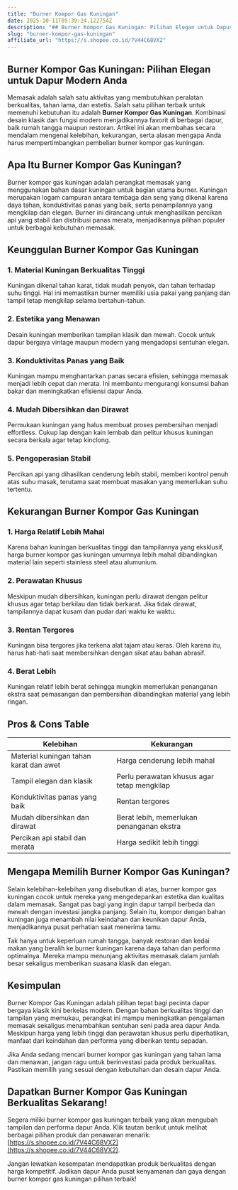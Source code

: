 ```yaml
---
title: "Burner Kompor Gas Kuningan"
date: 2025-10-11T05:39:24.122754Z
description: "## Burner Kompor Gas Kuningan: Pilihan Elegan untuk Dapur Modern Anda..."
slug: "burner-kompor-gas-kuningan"
affiliate_url: "https://s.shopee.co.id/7V44C68VX2"
---
```

## Burner Kompor Gas Kuningan: Pilihan Elegan untuk Dapur Modern Anda

Memasak adalah salah satu aktivitas yang membutuhkan peralatan berkualitas, tahan lama, dan estetis. Salah satu pilihan terbaik untuk memenuhi kebutuhan itu adalah **Burner Kompor Gas Kuningan**. Kombinasi desain klasik dan fungsi modern menjadikannya favorit di berbagai dapur, baik rumah tangga maupun restoran. Artikel ini akan membahas secara mendalam mengenai kelebihan, kekurangan, serta alasan mengapa Anda harus mempertimbangkan pembelian burner kompor gas kuningan.

## Apa Itu Burner Kompor Gas Kuningan?

Burner kompor gas kuningan adalah perangkat memasak yang menggunakan bahan dasar kuningan untuk bagian utama burner. Kuningan merupakan logam campuran antara tembaga dan seng yang dikenal karena daya tahan, konduktivitas panas yang baik, serta penampilannya yang mengkilap dan elegan. Burner ini dirancang untuk menghasilkan percikan api yang stabil dan distribusi panas merata, menjadikannya pilihan populer untuk berbagai kebutuhan memasak.

## Keunggulan Burner Kompor Gas Kuningan

### 1. Material Kuningan Berkualitas Tinggi
Kuningan dikenal tahan karat, tidak mudah penyok, dan tahan terhadap suhu tinggi. Hal ini memastikan burner memiliki usia pakai yang panjang dan tampil tetap mengkilap selama bertahun-tahun.

### 2. Estetika yang Menawan
Desain kuningan memberikan tampilan klasik dan mewah. Cocok untuk dapur bergaya vintage maupun modern yang mengadopsi sentuhan elegan.

### 3. Konduktivitas Panas yang Baik
Kuningan mampu menghantarkan panas secara efisien, sehingga memasak menjadi lebih cepat dan merata. Ini membantu mengurangi konsumsi bahan bakar dan meningkatkan efisiensi dapur Anda.

### 4. Mudah Dibersihkan dan Dirawat
Permukaan kuningan yang halus membuat proses pembersihan menjadi effortless. Cukup lap dengan kain lembab dan pelitur khusus kuningan secara berkala agar tetap kinclong.

### 5. Pengoperasian Stabil
Percikan api yang dihasilkan cenderung lebih stabil, memberi kontrol penuh atas suhu masak, terutama saat membuat masakan yang memerlukan suhu tertentu.

## Kekurangan Burner Kompor Gas Kuningan

### 1. Harga Relatif Lebih Mahal
Karena bahan kuningan berkualitas tinggi dan tampilannya yang eksklusif, harga burner kompor gas kuningan umumnya lebih mahal dibandingkan material lain seperti stainless steel atau alumunium.

### 2. Perawatan Khusus
Meskipun mudah dibersihkan, kuningan perlu dirawat dengan pelitur khusus agar tetap berkilau dan tidak berkarat. Jika tidak dirawat, tampilannya dapat kusam dan pudar dari waktu ke waktu.

### 3. Rentan Tergores
Kuningan bisa tergores jika terkena alat tajam atau keras. Oleh karena itu, harus hati-hati saat membersihkan dengan sikat atau bahan abrasif.

### 4. Berat Lebih
Kuningan relatif lebih berat sehingga mungkin memerlukan penanganan ekstra saat pemasangan dan pembersihan dibandingkan material yang lebih ringan.

## Pros & Cons Table

| Kelebihan                               | Kekurangan                                    |
|------------------------------------------|----------------------------------------------|
| Material kuningan tahan karat dan awet  | Harga cenderung lebih mahal                |
| Tampil elegan dan klasik                | Perlu perawatan khusus agar tetap mengkilap |
| Konduktivitas panas yang baik           | Rentan tergores                            |
| Mudah dibersihkan dan dirawat          | Berat lebih, memerlukan penanganan ekstra  |
| Percikan api stabil dan merata          | Harga sedikit lebih tinggi                |

## Mengapa Memilih Burner Kompor Gas Kuningan?

Selain kelebihan-kelebihan yang disebutkan di atas, burner kompor gas kuningan cocok untuk mereka yang mengedepankan estetika dan kualitas dalam memasak. Sangat pas bagi yang ingin dapur tampil berbeda dan mewah dengan investasi jangka panjang. Selain itu, kompor dengan bahan kuningan juga menambah nilai keindahan dan keunikan dapur Anda, menjadikannya pusat perhatian saat menerima tamu.

Tak hanya untuk keperluan rumah tangga, banyak restoran dan kedai makan yang beralih ke burner kuningan karena daya tahan dan performa optimalnya. Mereka mampu menunjang aktivitas memasak dalam jumlah besar sekaligus memberikan suasana klasik dan elegan.

## Kesimpulan

Burner Kompor Gas Kuningan adalah pilihan tepat bagi pecinta dapur bergaya klasik kini berkelas modern. Dengan bahan berkualitas tinggi dan tampilan yang memukau, perangkat ini mampu meningkatkan pengalaman memasak sekaligus menambahkan sentuhan seni pada area dapur Anda. Meskipun harga yang lebih tinggi dan perawatan khusus perlu diperhatikan, manfaat dari keindahan dan performa yang diberikan tentu sepadan.

Jika Anda sedang mencari burner kompor gas kuningan yang tahan lama dan menawan, jangan ragu untuk berinvestasi pada produk berkualitas. Pastikan memilih yang sesuai dengan kebutuhan dan desain dapur Anda.

## Dapatkan Burner Kompor Gas Kuningan Berkualitas Sekarang!

Segera miliki burner kompor gas kuningan terbaik yang akan mengubah tampilan dan performa dapur Anda. Klik tautan berikut untuk melihat berbagai pilihan produk dan penawaran menarik: [https://s.shopee.co.id/7V44C68VX2](https://s.shopee.co.id/7V44C68VX2).

Jangan lewatkan kesempatan mendapatkan produk berkualitas dengan harga kompetitif. Jadikan dapur Anda pusat kenyamanan dan gaya dengan burner kompor gas kuningan pilihan terbaik!